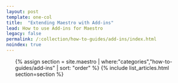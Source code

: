 ```yaml
---
layout: post
template: one-col
title:  "Extending Maestro with Add-ins"
lead: How to use Add-ins for Maestro
legacy: false
permalink: /:collection/how-to-guides/add-ins/index.html
noindex: true
---
```


<div class="Toc Toc--howto">
    <ul>
    {% assign section = site.maestro | where:"categories","how-to-guides/add-ins" | sort: "order" %}
    {% include list_articles.html section=section %}
    </ul>
</div><!--/.Toc-->
